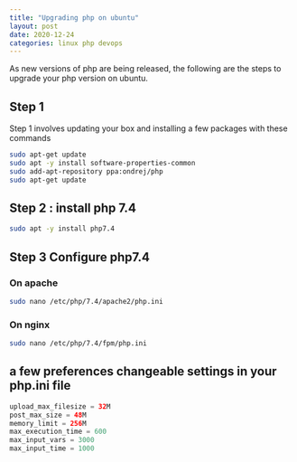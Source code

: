 ```yaml
---
title: "Upgrading php on ubuntu"
layout: post
date: 2020-12-24
categories: linux php devops
---
```



As new versions of php are being released, the following are the steps to upgrade your php version on ubuntu.


## Step 1 

Step 1 involves updating your box and installing a few packages with these commands


```bash
sudo apt-get update
sudo apt -y install software-properties-common
sudo add-apt-repository ppa:ondrej/php
sudo apt-get update

```


## Step 2 : install php 7.4

```bash
sudo apt -y install php7.4
```

## Step 3 Configure php7.4

### On apache

```bash
sudo nano /etc/php/7.4/apache2/php.ini
```

### On nginx

```bash
sudo nano /etc/php/7.4/fpm/php.ini
```

## a few preferences changeable settings in your php.ini file

```php
upload_max_filesize = 32M 
post_max_size = 48M 
memory_limit = 256M 
max_execution_time = 600 
max_input_vars = 3000 
max_input_time = 1000
```

